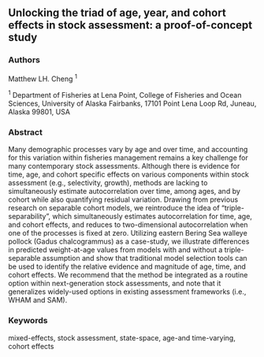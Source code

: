 ## Unlocking the triad of age, year, and cohort effects in stock assessment: a proof-of-concept study

### Authors
Matthew LH. Cheng <sup>1</sup>

<sup>1</sup> Department of Fisheries at Lena Point, College of Fisheries and Ocean Sciences, University of Alaska Fairbanks, 17101 Point Lena Loop Rd, Juneau, Alaska 99801, USA

### Abstract
Many demographic processes vary by age and over time, and accounting for this variation within fisheries management remains a key challenge for many contemporary stock assessments. Although there is evidence for time, age, and cohort specific effects on various components within stock assessment (e.g., selectivity, growth), methods are lacking to simultaneously estimate autocorrelation over time, among ages, and by cohort while also quantifying residual variation. Drawing from previous research on separable cohort models, we reintroduce the idea of “triple-separability”, which simultaneously estimates autocorrelation for time, age, and cohort effects, and reduces to two-dimensional autocorrelation when one of the processes is fixed at zero. Utilizing eastern Bering Sea walleye pollock (Gadus chalcogrammus) as a case-study, we illustrate differences in predicted weight-at-age values from models with and without a triple-separable assumption and show that traditional model selection tools can be used to identify the relative evidence and magnitude of age, time, and cohort effects. We recommend that the method be integrated as a routine option within next-generation stock assessments, and note that it generalizes widely-used options in existing assessment frameworks (i.e., WHAM and SAM).
### Keywords
mixed-effects, stock assessment, state-space, age-and time-varying, cohort effects
